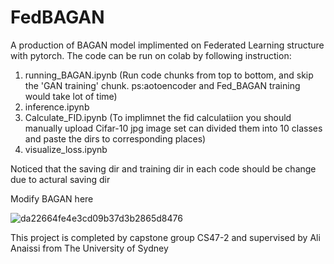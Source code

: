 # FedBAGAN
A production of BAGAN model implimented on Federated Learning structure with pytorch.
The code can be run on colab by following instruction:
1. running_BAGAN.ipynb (Run code chunks from top to bottom, and skip the 'GAN training' chunk. 
ps:aotoencoder and Fed_BAGAN training would take lot of time)
2. inference.ipynb 
3. Calculate_FID.ipynb (To implimnet the fid calculatiion you should manually upload Cifar-10 jpg image set can divided them into 10 classes and paste the dirs to corresponding places)
4. visualize_loss.ipynb

Noticed that the saving dir and training dir in each code should be change due to actural saving dir

Modify BAGAN here

![da22664fe4e3cd09b37d3b2865d8476](https://user-images.githubusercontent.com/58716235/173056434-424a3967-1544-4a88-b340-14758a877b6a.png)

This project is completed by capstone group CS47-2 and supervised by Ali Anaissi from The University of Sydney
